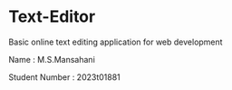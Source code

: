 # Text-Editor
Basic online text editing application for web development

Name : M.S.Mansahani

Student Number : 2023t01881
